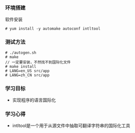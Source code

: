 ### 环境搭建

软件安装

```
# yum install -y automake autoconf intltool
```

### 测试方法

```
# ./autogen.sh
# make
// 一定要安装，不然找不到国际化文件
# make install
# LANG=en_US src/app
# LANG=zh_CN src/app
```

### 学习目标

- 实现程序的语言国际化

### 学习心得

- intltool是一个用于从源文件中抽取可翻译字符串的国际化工具
